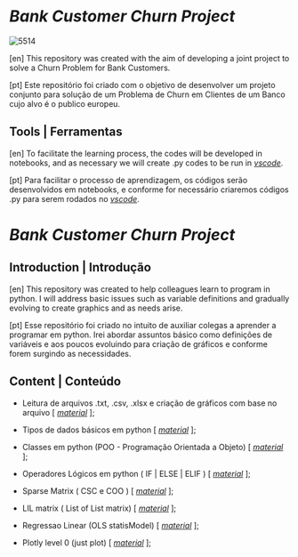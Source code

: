# *Bank Customer Churn* *Project*

![5514](https://user-images.githubusercontent.com/74414640/190219462-c0db72f8-8cd5-4c93-8ef6-529448653e11.jpg)

[en]
This repository was created with the aim of developing a joint project to solve a Churn Problem for Bank Customers.

[pt]
Este repositório foi criado com o objetivo de desenvolver um projeto conjunto para solução de um Problema de Churn em Clientes de um Banco cujo alvo é o publico europeu.


## Tools | Ferramentas

[en]
To facilitate the learning process, the codes will be developed in notebooks, and as necessary we will create .py codes to be run in [*vscode*](https://code.visualstudio.com/).

[pt]
Para facilitar o processo de aprendizagem, os códigos serão desenvolvidos em notebooks, e conforme for necessário criaremos códigos .py para serem rodados no [*vscode*](https://code.visualstudio.com/).


# *Bank Customer Churn* *Project*

## Introduction | Introdução

[en]
This repository was created to help colleagues learn to program in python. I will address basic issues such as variable definitions and gradually evolving to create graphics and as needs arise.


[pt]
Esse repositório foi criado no intuito de auxiliar colegas a aprender a programar em python. Irei abordar assuntos básico como definições de variáveis e aos poucos evoluindo para criação de gráficos e conforme forem surgindo as necessidades.


## Content | Conteúdo

* Leitura de arquivos .txt, .csv, .xlsx e criação de gráficos com base no arquivo [ [*material*](https://github.com/vinicius-mattoso/LearningPython/blob/a249459050399ecf02e86d903f126eefbf1303af/Tutorial_Leitura_de_arquivo_e_grafico.ipynb) ];

* Tipos de dados básicos em python [ [*material*](https://github.com/vinicius-mattoso/LearningPython/blob/a249459050399ecf02e86d903f126eefbf1303af/Tutorial_Python_data_types.ipynb) ];

* Classes em python (POO - Programação Orientada a Objeto) [ [*material*](https://github.com/vinicius-mattoso/LearningPython/blob/6a9464a487060e84517e4f174fcb243e88139888/Tutorial_Python_Classes.ipynb) ];

* Operadores Lógicos em python ( IF | ELSE | ELIF ) [ [*material*](https://github.com/vinicius-mattoso/LearningPython/blob/main/Tutorial_Operadores_Logicos.ipynb) ];

*  Sparse Matrix ( CSC e COO ) [ [*material*](https://github.com/vinicius-mattoso/LearningPython/blob/main/Tutorial_matriz_sparse.ipynb) ];

* LIL matrix ( List of List matrix) [ [*material*](https://github.com/vinicius-mattoso/LearningPython/blob/main/Tutorial_LiL_matrix.ipynb) ];

* Regressao Linear (OLS statisModel) [ [*material*](https://github.com/vinicius-mattoso/LearningPython/blob/main/Tutorial_Regress%C3%A3o_Linear.ipynb) ];

* Plotly level 0 (just plot) [ [*material*](https://github.com/vinicius-mattoso/LearningPython/blob/main/Tutorial_Plotly_beginning_level.ipynb) ];
